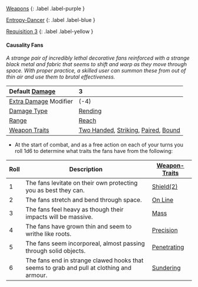 
[Weapons](Game/Weapons-List)
{: .label .label-purple }

[Entropy-Dancer](Game/Blocks/Entropy-Dancer)
{: .label .label-blue }

[Requisition 3](Game/Deployment#Requisition)
{: .label .label-yellow }
#### Causality Fans
*A strange pair of incredibly lethal decorative fans reinforced with a strange black metal and fabric that seems to shift and warp as they move through space. With proper practice, a skilled user can summon these from out of thin air and use them to brutal effectiveness.*

| Default [Damage](Core/Weapons#Calculating%20Damage)       | 3                                                                                                                                                    |
| :-------------------------------------------------------- | :--------------------------------------------------------------------------------------------------------------------------------------------------- |
| [Extra Damage](Game/Core/Attacks#Extra%20Damage) Modifier | (-4)                                                                                                                                                 |
| [Damage Type](Core/Weapons#Damage%20Type)                 | [Rending](Game/Core/Injury#Rending)                                                                                                                  |
| [Range](Core/Weapons#Range)                               | [Reach](Game/Core/Movement#Reach)                                                                                                                    |
| [Weapon Traits](Core/Weapon-Traits)                       | [Two Handed](Game/Core/Blocks/Two-Handed), [Striking](Game/Core/Blocks/Striking), [Paired](Game/Core/Blocks/Paired), [Bound](Game/Core/Blocks/Bound) |

* At the start of combat, and as a free action on each of your turns you roll 1d6 to determine what traits the fans have from the following:

| Roll | Description | [Weapon-Traits](Game/Core/Weapon-Traits) |
| ---- | ---- | ---- |
| 1 | The fans levitate on their own protecting you as best they can. | [Shield(2)](Game/Core/Blocks/Shield) |
| 2 | The fans stretch and bend through space. | [On Line](Game/Core/Blocks/On-Line) |
| 3 | The fans feel heavy as though their impacts will be massive. | [Mass](Game/Core/Blocks/Mass) |
| 4 | The fans have grown thin and seem to writhe like roots. | [Precision](Game/Core/Blocks/Precision) |
| 5 | The fans seem incorporeal, almost passing through solid objects. | [Penetrating](Game/Core/Blocks/Penetrating) |
| 6 | The fans end in strange clawed hooks that seems to grab and pull at clothing and armour. | [Sundering](Game/Core/Blocks/Sundering) |
